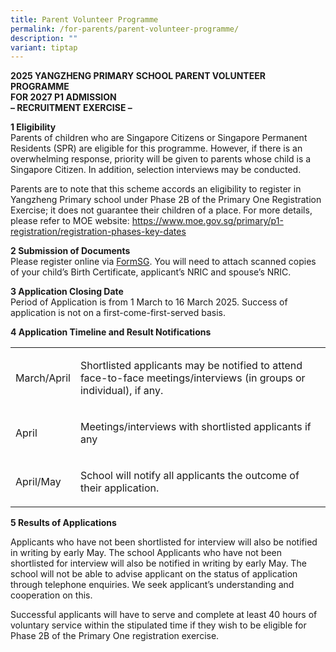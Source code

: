 ```yaml
---
title: Parent Volunteer Programme
permalink: /for-parents/parent-volunteer-programme/
description: ""
variant: tiptap
---
```

<p><strong>2025 YANGZHENG PRIMARY SCHOOL PARENT VOLUNTEER PROGRAMME<br>FOR 2027 P1 ADMISSION<br>– RECRUITMENT EXERCISE –</strong>
</p>
<p><strong>1 Eligibility</strong> 
<br>Parents of children who are Singapore Citizens or Singapore Permanent
Residents (SPR) are eligible for this programme. However, if there is an
overwhelming response, priority will be given to parents whose child is
a Singapore Citizen. In addition, selection interviews may be conducted.</p>
<p>Parents are to note that this scheme accords an eligibility to register
in Yangzheng Primary school under Phase 2B of the Primary One Registration
Exercise; it does not guarantee their children of a place. For more details,
please refer to MOE website:&nbsp;<a href="https://www.moe.gov.sg/primary/p1-registration/registration-phases-key-dates" rel="noopener noreferrer nofollow" target="_blank">https://www.moe.gov.sg/primary/p1-registration/registration-phases-key-dates</a>
</p>
<p><strong>2 Submission of Documents</strong> 
<br>Please register online via&nbsp;<a href="https://go.gov.sg/2025-yzps-pv" rel="noopener noreferrer nofollow" target="_blank">FormSG</a>. You will need to attach
scanned copies of your child’s Birth Certificate, applicant’s NRIC and
spouse’s NRIC.</p>
<p><strong>3 Application Closing Date</strong> 
<br>Period of Application is from 1 March to 16 March 2025. Success of application
is not on a first-come-first-served basis.</p>
<p><strong>4 Application Timeline and Result Notifications</strong>
</p>
<table style="minWidth: 50px">
<colgroup>
<col>
<col>
</colgroup>
<tbody>
<tr>
<td rowspan="1" colspan="1">
<p>March/April</p>
</td>
<td rowspan="1" colspan="1">
<p>Shortlisted applicants may be notified to attend face-to-face meetings/interviews
(in groups or individual), if any.</p>
</td>
</tr>
<tr>
<td rowspan="1" colspan="1">
<p>April</p>
</td>
<td rowspan="1" colspan="1">
<p>Meetings/interviews with shortlisted applicants if any</p>
</td>
</tr>
<tr>
<td rowspan="1" colspan="1">
<p>April/May
<br>
</p>
</td>
<td rowspan="1" colspan="1">
<p>School will notify all applicants the outcome of their application.
<br>
</p>
</td>
</tr>
</tbody>
</table>
<p><strong>5 Results of Applications</strong>
</p>
<p>Applicants who have not been shortlisted for interview will also be notified
in writing by early May. The school Applicants who have not been shortlisted
for interview will also be notified in writing by early May. The school
will not be able to advise applicant on the status of application through
telephone enquiries. We seek applicant’s understanding and cooperation
on this.</p>
<p>Successful applicants will have to serve and complete at least 40 hours
of voluntary service within the stipulated time if they wish to be eligible
for Phase 2B of the Primary One registration exercise.</p>
<p></p>
<p></p>
<p></p>
<p></p>
<p></p>